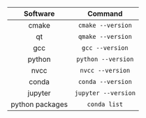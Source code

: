 |     Software    |       Command       |
|:---------------:|:-------------------:|
| cmake           | `cmake --version`   |
| qt              | `qmake --version`   |
| gcc             | `gcc --version`     |
| python          | `python --version`  |
| nvcc            | `nvcc --version`    |
| conda           | `conda --version`   |
| jupyter         | `jupyter --version` |
| python packages | `conda list`        |